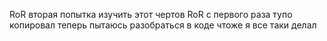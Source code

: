 RoR вторая попытка изучить этот чертов RoR с первого раза тупо копировал теперь пытаюсь разобраться в коде чтоже я все таки делал